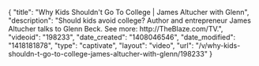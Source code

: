 {
    "title": "Why Kids Shouldn't Go To College | James Altucher with Glenn",
    "description": "Should kids avoid college? Author and entrepreneur James Altucher talks to Glenn Beck. See more: http:\/\/TheBlaze.com\/TV.",
    "videoid": "198233",
    "date_created": "1408046546",
    "date_modified": "1418181878",
    "type": "captivate",
    "layout": "video",
    "url": "\/v\/why-kids-shouldn-t-go-to-college-james-altucher-with-glenn\/198233"
}